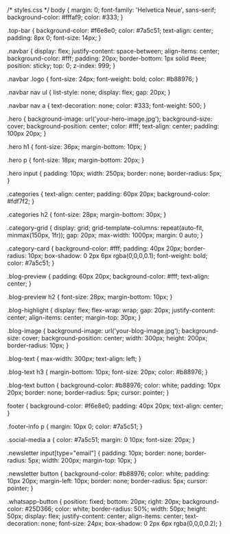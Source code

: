 /* styles.css */
body {
    margin: 0;
    font-family: 'Helvetica Neue', sans-serif;
    background-color: #fffaf9;
    color: #333;
}

.top-bar {
    background-color: #f6e8e0;
    color: #7a5c51;
    text-align: center;
    padding: 8px 0;
    font-size: 14px;
}

.navbar {
    display: flex;
    justify-content: space-between;
    align-items: center;
    background-color: #fff;
    padding: 20px;
    border-bottom: 1px solid #eee;
    position: sticky;
    top: 0;
    z-index: 999;
}

.navbar .logo {
    font-size: 24px;
    font-weight: bold;
    color: #b88976;
}

.navbar nav ul {
    list-style: none;
    display: flex;
    gap: 20px;
}

.navbar nav a {
    text-decoration: none;
    color: #333;
    font-weight: 500;
}

.hero {
    background-image: url('your-hero-image.jpg');
    background-size: cover;
    background-position: center;
    color: #fff;
    text-align: center;
    padding: 100px 20px;
}

.hero h1 {
    font-size: 36px;
    margin-bottom: 10px;
}

.hero p {
    font-size: 18px;
    margin-bottom: 20px;
}

.hero input {
    padding: 10px;
    width: 250px;
    border: none;
    border-radius: 5px;
}

.categories {
    text-align: center;
    padding: 60px 20px;
    background-color: #fdf7f2;
}

.categories h2 {
    font-size: 28px;
    margin-bottom: 30px;
}

.category-grid {
    display: grid;
    grid-template-columns: repeat(auto-fit, minmax(150px, 1fr));
    gap: 20px;
    max-width: 1000px;
    margin: 0 auto;
}

.category-card {
    background-color: #fff;
    padding: 40px 20px;
    border-radius: 10px;
    box-shadow: 0 2px 6px rgba(0,0,0,0.1);
    font-weight: bold;
    color: #7a5c51;
}

.blog-preview {
    padding: 60px 20px;
    background-color: #fff;
    text-align: center;
}

.blog-preview h2 {
    font-size: 28px;
    margin-bottom: 10px;
}

.blog-highlight {
    display: flex;
    flex-wrap: wrap;
    gap: 20px;
    justify-content: center;
    align-items: center;
    margin-top: 30px;
}

.blog-image {
    background-image: url('your-blog-image.jpg');
    background-size: cover;
    background-position: center;
    width: 300px;
    height: 200px;
    border-radius: 10px;
}

.blog-text {
    max-width: 300px;
    text-align: left;
}

.blog-text h3 {
    margin-bottom: 10px;
    font-size: 20px;
    color: #b88976;
}

.blog-text button {
    background-color: #b88976;
    color: white;
    padding: 10px 20px;
    border: none;
    border-radius: 5px;
    cursor: pointer;
}

footer {
    background-color: #f6e8e0;
    padding: 40px 20px;
    text-align: center;
}

.footer-info p {
    margin: 10px 0;
    color: #7a5c51;
}

.social-media a {
    color: #7a5c51;
    margin: 0 10px;
    font-size: 20px;
}

.newsletter input[type="email"] {
    padding: 10px;
    border: none;
    border-radius: 5px;
    width: 200px;
    margin-top: 10px;
}

.newsletter button {
    background-color: #b88976;
    color: white;
    padding: 10px 20px;
    margin-left: 10px;
    border: none;
    border-radius: 5px;
    cursor: pointer;
}

.whatsapp-button {
    position: fixed;
    bottom: 20px;
    right: 20px;
    background-color: #25D366;
    color: white;
    border-radius: 50%;
    width: 50px;
    height: 50px;
    display: flex;
    justify-content: center;
    align-items: center;
    text-decoration: none;
    font-size: 24px;
    box-shadow: 0 2px 6px rgba(0,0,0,0.2);
}
